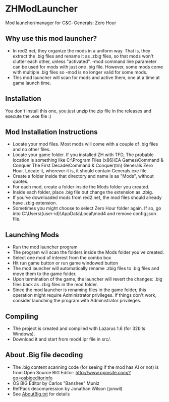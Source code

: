 # ZHModLauncher
Mod launcher/manager for C&amp;C: Generals: Zero Hour

## Why use this mod launcher?
* In red2.net, they organize the mods in a uniform way.
  That is, they extract the .big files and rename it as .zbig files,
  so that mods won't clutter each other, unless "activated".
  -mod command line parameter can be used for mods with just one .big file.
  However, some mods come with multiple .big files so -mod is no longer
  valid for some mods.
* This mod launcher will scan for mods and active them, one at a time
  at game launch time.

## Installation
You don't install this one, you just unzip the zip file in the releases
and execute the .exe file :)

## Mod Installation Instructions
* Locate your mod files. Most mods will come with a couple of .big files
  and no other files.
* Locate your game folder. If you installed ZH with TFD,
  The probable location is something like C:\Program Files (x86)\EA Games\Command & Conquer The First Decade\Command &amp; Conquer(tm) Generals Zero Hour.
  Locate it, wherever it is, it should contain Generals.exe file.
* Create a folder inside that directory and name is as "Mods", without quotes.
* For each mod, create a folder inside the Mods folder you created.
* Inside each folder, place .big file but change the extension as .zbig.
* If you've downloaded mods from red2.net, the mod files should already have .zbig extension.
* Sometimes you might choose to select Zero Hour folder again. If so, go into
  C:\Users\\{user-id}\AppData\Local\mod4 and remove config.json file.

## Launching Mods
* Run the mod launcher program
* The program will scan the folders inside the Mods folder you've created.
* Select one mod of interest from the combo box
* Hit run game button or run game windowed button
* The mod launcher will automatically rename .zbig files to .big files and move
  them to the game folder.
* Upon termination of the game, the launcher will revert the changes:
  .big files back as .zbig files in the mod folder.
* Since the mod launcher is renaming files in the game folder,
  this operation might require Administrator privileges.
  If things don't work, consider launching the program with
  Administrator privileges.

## Compiling
* The project is created and compiled with Lazarus 1.6 (for 32bits Windows).
* Download it and start from mod4.lpr file in src/.

## About .Big file decoding
* The .big content scanning code (for seeing if the mod has AI or not) is from
  Open Source BIG Editor: http://www.ppmsite.com/?go=osbigeditorinfo
* OS BIG Editor by Carlos "Banshee" Muniz
* RefPack decompression by Jonathan Wilson (jonwil)
* See [AboutBig.txt](AboutBig.txt) for details
